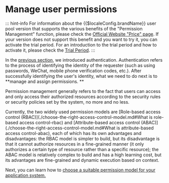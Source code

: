 # Manage user permissions

<LastUpdated/>

::: hint-info
For information about the {{$localeConfig.brandName}} user pool version that supports the various benefits of the "Permission Management" function, please check the [Official Website "Price" page](https://www.genauth.ai/pricing). If your version does not support this benefit and you want to try it, you can activate the trial period. For an introduction to the trial period and how to activate it, please check the [Trial Period](/guides/basics/trial/README.md).
:::

In the [previous section](../authentication/README.md), we introduced authentication. Authentication refers to the process of identifying the identity of the requester (such as using passwords, WeChat, mobile phone verification codes, etc.). After successfully identifying the user's identity, what we need to do next is to **manage and assign permissions. **

Permission management generally refers to the fact that users can access and only access their authorized resources according to the security rules or security policies set by the system, no more and no less.

Currently, the two widely used permission models are [Role-based access control (RBAC)](./choose-the-right-access-control-model.md#What is role-based access control-rbac) and [Attribute-based access control (ABAC)](./choose-the-right-access-control-model.md#What is attribute-based access control-abac), each of which has its own advantages and disadvantages: the RBAC model is simpler to build, but its disadvantage is that it cannot authorize resources in a fine-grained manner (it only authorizes a certain type of resource rather than a specific resource); the ABAC model is relatively complex to build and has a high learning cost, but its advantages are fine-grained and dynamic execution based on context.

Next, you can learn how to [choose a suitable permission model for your application system. ](./choose-the-right-access-control-model.md)
